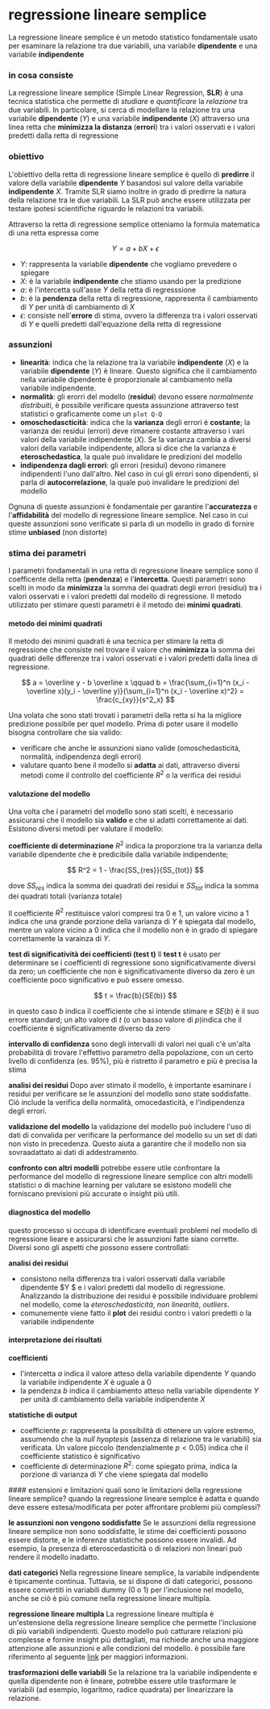 # regressione lineare semplice
La regressione lineare semplice è un metodo statistico fondamentale usato per esaminare la relazione tra due variabili, una variabile **dipendente** e una variabile **indipendente**

### in cosa consiste
La regressione lineare semplice (Simple Linear Regression, **SLR**) è una tecnica statistica che permette di *studiare* e *quantificare* la *relazione* tra due variabili. In particolare, si cerca di modellare la relazione tra una variabile **dipendente** ($Y$) e una variabile **indipendente** ($X$) attraverso una linea retta che **minimizza la distanza** (**errori**) tra i valori osservati e i valori predetti dalla retta di regressione

### obiettivo
L'obiettivo della retta di regressione lineare semplice è quello di **predirre** il valore della variabile **dipendente** $Y$ basandosi sul valore della variabile **indipendente** $X$.
Tramite SLR siamo inoltre in grado di predirre la natura della relazione tra le due variabili. La SLR può anche essere utilizzata per testare ipotesi scientifiche riguardo le relazioni tra variabili.

Attraverso la retta di regressione semplice otteniamo la formula matematica di una retta espressa come

$$
Y = a + bX + \epsilon
$$

- $Y$: rappresenta la variabile **dipendente** che vogliamo prevedere o spiegare
- $X$: è la variabile **indipendente** che stiamo usando per la predizione
- $a$: è l'intercetta sull'asse $Y$ della retta di regresssione
- $b$: è la **pendenza** della retta di regressione, rappresenta il cambiamento di $Y$ per unità di cambiamento di $X$
- $\epsilon$: consiste nell'**errore** di stima, ovvero la differenza tra i valori osservati di $Y$ e quelli predetti dall'equazione della retta di regressione

### assunzioni
- **linearità**: indica che la relazione tra la variabile **indipendente** ($X$) e la variabile **dipendente** ($Y$) è lineare. Questo significa che il cambiamento nella variabile dipendente è proporzionale al cambiamento nella variabile indipendente.
- **normalità**: gli erorri del modello (**residui**) devono essere *normalmente distribuiti*, è possibile verificare questa assunzione attraverso test statistici o graficamente come un `plot Q-Q`
- **omoschedascticità**: indica che la **varianza** degli errori è **costante**; la varianza dei residui (errori) deve rimanere costante attraverso i vari valori della variabile indipendente ($X$). Se la varianza cambia a diversi valori della variabile indipendente, allora si dice che la varianza è **eteroschedastica**, la quale può invalidare le predizioni del modello
- **indipendenza dagli errori**: gli errori (residui) devono rimanere indipendenti l'uno dall'altro. Nel caso in cui gli errori sono dipendenti, si parla di **autocorrelazione**, la quale può invalidare le predizioni del modello

Ognuna di queste assunzioni è fondamentale per garantire l'**accuratezza** e l'**affidabilità** del modello di regressione lineare semplice. Nel caso in cui queste assunzioni sono verificate si parla di un modello in grado di fornire stime **unbiased** (non distorte) 

### stima dei parametri
I parametri fondamentali in una retta di regressione lineare semplice sono il coefficente della retta (**pendenza**) e l'**intercetta**. Questi parametri sono scelti in modo da **minimizza** la somma dei quadrati degli errori (residiui) tra i valori osservati e i valori predetti dal modello di regressione.
Il metodo utilizzato per stimare questi parametri è il metodo dei **minimi quadrati**.

#### metodo dei minimi quadrati
Il metodo dei minimi quadrati è una tecnica per stimare la retta di regressione che consiste nel trovare il valore che **minimizza** la somma dei quadrati delle differenze tra i valori osservati e i valori predetti dalla linea di regressione.

$$
a = \overline y - b \overline x \qquad b = \frac{\sum_{i=1}^n (x_i - \overline x)(y_i - \overline y)}{\sum_{i=1}^n (x_i - \overline x)^2} = \frac{c_{xy}}{s^2_x}
$$

Una volata che sono stati trovati i parametri della retta si ha la migliore predizione possibile per quel modello. Prima di poter usare il modello bisogna controllare che sia valido:
- verificare che anche le assunzioni siano valide (omoschedasticità, normalità, indipendenza degli errori)
- valutare quanto bene il modello si **adatta** ai dati, attraverso diversi metodi come il controllo del coefficiente $R^2$ o la verifica dei residui

#### valutazione del modello
Una volta che i parametri del modello sono stati scelti, è necessario assicurarsi che il modello sia **valido** e che si adatti correttamente ai dati. Esistono diversi metodi per valutare il modello:

**coefficiente di determinazione** $R^2$
indica la proporzione tra la varianza della variabile dipendente che è predicibile dalla variabile indipendente;

$$
R^2 = 1 - \frac{SS_{res}}{SS_{tot}}
$$

dove $SS_{res}$ indica la somma dei quadrati dei residui e $SS_{tot}$ indica la somma dei quadrati totali (varianza totale)

Il coefficiente $R^2$ restituisce valori compresi tra $0$ e $1$, un valore vicino a $1$ indica che una grande porzione della varianza di $Y$ è spiegata dal modello, mentre un valore vicino a $0$ indica che il modello non è in grado di spiegare correttamente la varainza di $Y$.

**test di significatività dei coefficienti (test t)**
Il **test t** è usato per determinare se i coefficienti di regressione sono significativamente diversi da zero; un coefficiente che non è significativamente diverso da zero è un coefficiente poco significativo e può essere omesso.

$$
t = \frac{b}{SE(b)}
$$

in questo caso $b$ indica il coefficiente che si intende stimare e $SE(b)$ è il suo errore standard; un alto valore di $t$ (o un basso valore di $p$)indica che il coefficiente è significativamente diverso da zero

**intervallo di confidenza**
sono degli intervalli di valori nei quali c'è un'alta probabilità di trovare l'effettivo parametro della popolazione, con un certo livello di confidenza (es. $95 \%$), più è ristretto il parametro e più è precisa la stima

**analisi dei residui**
Dopo aver stimato il modello, è importante esaminare i residui per verificare se le assunzioni del modello sono state soddisfatte. Ciò include la verifica della normalità, omocedasticità, e l'indipendenza degli errori.

**validazione del modello**
la validazione del modello può includere l'uso di dati di convalida per verificare la performance del modello su un set di dati non visto in precedenza. Questo aiuta a garantire che il modello non sia sovraadattato ai dati di addestramento.

**confronto con altri modelli**
potrebbe essere utile confrontare la performance del modello di regressione lineare semplice con altri modelli statistici o di machine learning per valutare se esistono modelli che forniscano previsioni più accurate o insight più utili.

#### diagnostica del modello
questo processo si occupa di identificare eventuali problemi nel modello di regressione lieare e assicurarsi che le assunzioni fatte siano corrette.
Diversi sono gli aspetti che possono essere controllati:

**analisi dei residui**
- consistono nella differenza tra i valori osservati dalla variabile dipendente $Y $ e i valori predetti dal modello di regressione. Analizzando la distribuzione dei residui è possibile individuare problemi nel modello, come la *eteroschedasticità*, *non linearità*, *outliers*.
- comunemente viene fatto il **plot** dei residui contro i valori predetti o la variabile indipendente

#### interpretazione dei risultati
**coefficienti**
- l'intercetta $a$ indica il valore atteso della variabile dipendente $Y$ quando la variabile indipendente $X$ è uguale a $0$
- la pendenza $b$ indica il cambiamento atteso nella variabile dipendente $Y$ per unità di cambiamento della variabile indipendente $X$

**statistiche di output**
- coefficiente $p$: rappresenta la possibilità di ottenere un valore estremo, assumendo che la *null hyoptesis* (assenza di relazione tra le variabili) sia verificata. Un valore piccolo (tendenzialmente $p \lt 0.05$) indica che il coefficiente statistico è significativo
- coefficiente di determinazione $R^2$: come spiegato prima, indica la porzione di varianza di $Y$ che viene spiegata dal modello

#### estensioni e limitazioni
quali sono le limitazioni della regressione lineare semplice? quando la regressione lineare semplce è adatta e quando deve essere estesa/modificata per poter affrontare problemi più complessi?

**le assunzioni non vengono soddisfatte**
Se le assunzioni della regressione lineare semplice non sono soddisfatte, le stime dei coefficienti possono essere distorte, e le inferenze statistiche possono essere invalidi. Ad esempio, la presenza di eteroscedasticità o di relazioni non lineari può rendere il modello inadatto.

**dati categorici**
Nella regressione lineare semplice, la variabile indipendente è tipicamente continua. Tuttavia, se si dispone di dati categorici, possono essere convertiti in variabili dummy (0 o 1) per l'inclusione nel modello, anche se ciò è più comune nella regressione lineare multipla.

**regressione lineare multipla**
La regressione lineare multipla è un'estensione della regressione lineare semplice che permette l'inclusione di più variabili indipendenti. Questo modello può catturare relazioni più complesse e fornire insight più dettagliati, ma richiede anche una maggiore attenzione alle assunzioni e alle condizioni del modello.
è possibile fare riferimento al seguente [link](./02-regressione-lineare-multipla.md) per maggiori informazioni.

**trasformazioni delle variabili**
Se la relazione tra la variabile indipendente e quella dipendente non è lineare, potrebbe essere utile trasformare le variabili (ad esempio, logaritmo, radice quadrata) per linearizzare la relazione.
